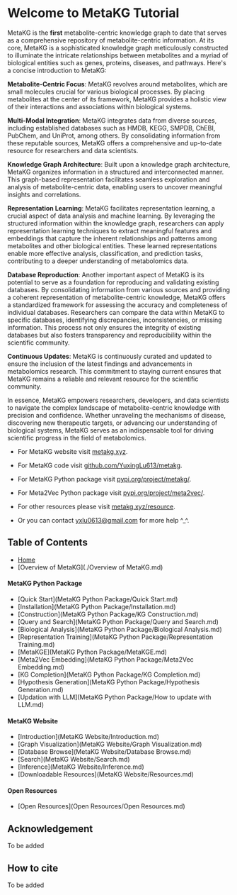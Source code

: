 # Welcome to MetaKG Tutorial

MetaKG is the **first** metabolite-centric knowledge graph to date that serves as a comprehensive repository of metabolite-centric information. At its core, MetaKG is a sophisticated knowledge graph meticulously constructed to illuminate the intricate relationships between metabolites and a myriad of biological entities such as genes, proteins, diseases, and pathways. Here's a concise introduction to MetaKG:

**Metabolite-Centric Focus**: MetaKG revolves around metabolites, which are small molecules crucial for various biological processes. By placing metabolites at the center of its framework, MetaKG provides a holistic view of their interactions and associations within biological systems.

**Multi-Modal Integration**: MetaKG integrates data from diverse sources, including established databases such as HMDB, KEGG, SMPDB, ChEBI, PubChem, and UniProt, among others. By consolidating information from these reputable sources, MetaKG offers a comprehensive and up-to-date resource for researchers and data scientists.

**Knowledge Graph Architecture**: Built upon a knowledge graph architecture, MetaKG organizes information in a structured and interconnected manner. This graph-based representation facilitates seamless exploration and analysis of metabolite-centric data, enabling users to uncover meaningful insights and correlations.

**Representation Learning**: MetaKG facilitates representation learning, a crucial aspect of data analysis and machine learning. By leveraging the structured information within the knowledge graph, researchers can apply representation learning techniques to extract meaningful features and embeddings that capture the inherent relationships and patterns among metabolites and other biological entities. These learned representations enable more effective analysis, classification, and prediction tasks, contributing to a deeper understanding of metabolomics data.

**Database Reproduction**: Another important aspect of MetaKG is its potential to serve as a foundation for reproducing and validating existing databases. By consolidating information from various sources and providing a coherent representation of metabolite-centric knowledge, MetaKG offers a standardized framework for assessing the accuracy and completeness of individual databases. Researchers can compare the data within MetaKG to specific databases, identifying discrepancies, inconsistencies, or missing information. This process not only ensures the integrity of existing databases but also fosters transparency and reproducibility within the scientific community.

**Continuous Updates**: MetaKG is continuously curated and updated to ensure the inclusion of the latest findings and advancements in metabolomics research. This commitment to staying current ensures that MetaKG remains a reliable and relevant resource for the scientific community.

In essence, MetaKG empowers researchers, developers, and data scientists to navigate the complex landscape of metabolite-centric knowledge with precision and confidence. Whether unraveling the mechanisms of disease, discovering new therapeutic targets, or advancing our understanding of biological systems, MetaKG serves as an indispensable tool for driving scientific progress in the field of metabolomics.

- For MetaKG website visit [metakg.xyz](http://www.metakg.xyz). 

- For MetaKG code visit [github.com/YuxingLu613/metakg](https://github.com/YuxingLu613/metakg). 

- For MetaKG Python package visit [pypi.org/project/metakg/](https://pypi.org/project/metakg/).

- For Meta2Vec Python package visit [pypi.org/project/meta2vec/](https://pypi.org/project/meta2vec/).

- For other resources please visit [metakg.xyz/resource](http://www.metakg.xyz/resource).

- Or you can contact [yxlu0613@gmail.com](mailto:yxlu0613@gmail.com) for more help ^_^.



## Table of Contents

* [Home](./index.md)
* [Overview of MetaKG](./Overview of MetaKG.md)
#### MetaKG Python Package
* [Quick Start](MetaKG Python Package/Quick Start.md)
* [Installation](MetaKG Python Package/Installation.md)
* [Construction](MetaKG Python Package/KG Construction.md)
* [Query and Search](MetaKG Python Package/Query and Search.md)
* [Biological Analysis](MetaKG Python Package/Biological Analysis.md)
* [Representation Training](MetaKG Python Package/Representation Training.md)
* [MetaKGE](MetaKG Python Package/MetaKGE.md)
* [Meta2Vec Embedding](MetaKG Python Package/Meta2Vec Embedding.md)
* [KG Completion](MetaKG Python Package/KG Completion.md)
* [Hypothesis Generation](MetaKG Python Package/Hypothesis Generation.md)
* [Updation with LLM](MetaKG Python Package/How to update with LLM.md)
#### MetaKG Website
* [Introduction](MetaKG Website/Introduction.md)
* [Graph Visualization](MetaKG Website/Graph Visualization.md)
* [Database Browse](MetaKG Website/Database Browse.md)
* [Search](MetaKG Website/Search.md)
* [Inference](MetaKG Website/Inference.md)
* [Downloadable Resources](MetaKG Website/Resources.md)
#### Open Resources
* [Open Resources](Open Resources/Open Resources.md)



## Acknowledgement

To be added



## How to cite

To be added

